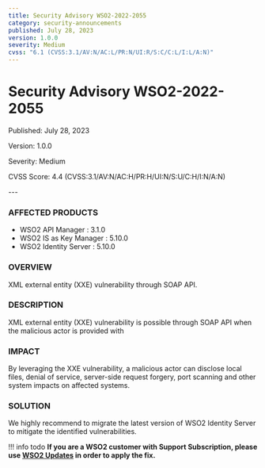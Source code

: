 ```yaml
---
title: Security Advisory WSO2-2022-2055
category: security-announcements
published: July 28, 2023
version: 1.0.0
severity: Medium
cvss: "6.1 (CVSS:3.1/AV:N/AC:L/PR:N/UI:R/S:C/C:L/I:L/A:N)"
---
```


# Security Advisory WSO2-2022-2055

<p class="doc-info">Published: July 28, 2023</p>
<p class="doc-info">Version: 1.0.0</p>
<p class="doc-info">Severity: Medium</p>
<p class="doc-info">CVSS Score: 4.4 (CVSS:3.1/AV:N/AC:H/PR:H/UI:N/S:U/C:H/I:N/A:N)</p>
---

### AFFECTED PRODUCTS
* WSO2 API Manager : 3.1.0
* WSO2 IS as Key Manager : 5.10.0
* WSO2 Identity Server : 5.10.0


### OVERVIEW
XML external entity (XXE) vulnerability through SOAP API.

### DESCRIPTION
XML external entity (XXE) vulnerability is possible through SOAP API when the malicious actor is provided with


### IMPACT
By leveraging the XXE vulnerability, a malicious actor can disclose local files, denial of service, server-side
request forgery, port scanning and other system impacts on affected systems.


### SOLUTION
We highly recommend to migrate the latest version of WSO2 Identity Server to mitigate the identified vulnerabilities.


!!! info todo
    **If you are a WSO2 customer with Support Subscription, please use [WSO2 Updates](https://wso2.com/updates/) in order to apply the fix.**
